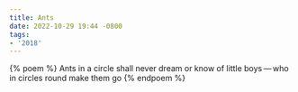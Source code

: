 ```yaml
---
title: Ants
date: 2022-10-29 19:44 -0800
tags:
- '2018'
---
```

{% poem %}
Ants in a circle
shall never dream or know
of little boys&thinsp;—&thinsp;who in circles round
make them go
{% endpoem %}
